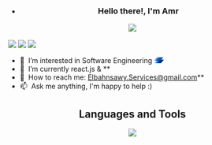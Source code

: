 - <h3 align="center">
    Hello there!, I'm Amr
</h3>
<p align="center">
    <a href="https://github.com/DenverCoder1/readme-typing-svg"><img
            src="https://readme-typing-svg.herokuapp.com/?lines=Front%20End%20Developer;Software%20Engineer;Always%20learning%20.%20.%20.&font=Fira%20Code&center=true&width=440&height=45&color=f75c7e&vCenter=true&size=22"></a>
</p>

[![](https://img.shields.io/badge/website-000000?style=for-the-badge&logo=About&logoColor=red)](https://amrbahnas.github.io/portfolio/)
[![](https://img.shields.io/badge/LinkedIn-0077B5?style=for-the-badge&logo=linkedin&logoColor=white)](https://www.linkedin.com/in/amr-elbahnsawy-30b19321a/)
[![](https://img.shields.io/badge/Mail-D14836?style=for-the-badge&logo=gmail&logoColor=white)](mailto:eng.elbahnsawy@gmail.com)

- :office: &nbsp;I’m interested in Software Engineering <img src="./assets/logos/Instabug-Logo.png" width="20"
    draggable="false"></img>
- :seedling: &nbsp;I’m currently react.js & **
- :speech_balloon: &nbsp;How to reach me: Elbahnsawy.Services@gmail.com**
- :mailbox: &nbsp;Ask me anything, I'm happy to help :)

<h2 align="center">
    Languages and Tools
</h2>
<p align="center">
    <img
        src="https://skillicons.dev/icons?i=html,css,sass,tailwind,js,ts,vue,react,redux,nodejs,python,tensorflow,jest,postgres,git,aws&perline=8" />
</p>
  


<!---
amrbahnas/amrbahnas is a ✨ special ✨ repository because its `README.md` (this file) appears on your GitHub profile.
You can click the Preview link to take a look at your changes.
--->
